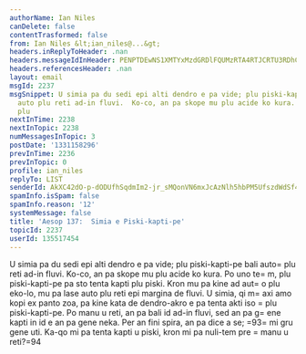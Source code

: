 ```yaml
---
authorName: Ian Niles
canDelete: false
contentTrasformed: false
from: Ian Niles &lt;ian_niles@...&gt;
headers.inReplyToHeader: .nan
headers.messageIdInHeader: PENPTDEwNS1XMTYxMzdGRDlFQUMzRTA4RTJCRTU3RDhCNTYwQHBoeC5nYmw+
headers.referencesHeader: .nan
layout: email
msgId: 2237
msgSnippet: U simia pa du sedi epi alti dendro e pa vide; plu piski-kapti-pe bali
  auto plu reti ad-in fluvi.  Ko-co, an pa skope mu plu acide ko kura.  Po uno tem,
  plu
nextInTime: 2238
nextInTopic: 2238
numMessagesInTopic: 3
postDate: '1331158296'
prevInTime: 2236
prevInTopic: 0
profile: ian_niles
replyTo: LIST
senderId: AkXC42dO-p-dODUfhSqdmIm2-jr_sMQonVN6mxJcAzNlh5hbPM5UfszdWdSf4fkmoNJQ4ZfHSfbE1ZgSl1k9CIcSZHTPbiCf
spamInfo.isSpam: false
spamInfo.reason: '12'
systemMessage: false
title: 'Aesop 137:  Simia e Piski-kapti-pe'
topicId: 2237
userId: 135517454
---
```



U simia pa du sedi epi alti dendro e pa vide; plu piski-kapti-pe bali auto=
 plu reti ad-in fluvi.  Ko-co, an pa skope mu plu acide ko kura.  Po uno te=
m, plu piski-kapti-pe pa sto tenta kapti plu piski.  Kron mu pa kine ad aut=
o plu eko-lo, mu pa lase auto plu reti epi margina de fluvi.  U simia, qi m=
axi amo kopi ex panto zoa, pa kine kata de dendro-akro e pa tenta akti iso =
plu piski-kapti-pe.  Po manu u reti, an pa bali id ad-in fluvi, sed an pa g=
ene kapti in id e an pa gene neka.  Per an fini spira, an pa dice a se; =93=
mi gru gene uti.  Ka-qo mi pa tenta kapti u piski, kron mi pa nuli-tem pre =
manu u reti?=94   		 	   		  
